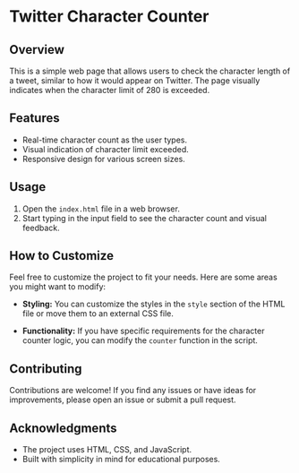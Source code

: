 # Twitter Character Counter

## Overview

This is a simple web page that allows users to check the character length of a tweet, similar to how it would appear on Twitter. The page visually indicates when the character limit of 280 is exceeded.

## Features

- Real-time character count as the user types.
- Visual indication of character limit exceeded.
- Responsive design for various screen sizes.

## Usage

1. Open the `index.html` file in a web browser.
2. Start typing in the input field to see the character count and visual feedback.

## How to Customize

Feel free to customize the project to fit your needs. Here are some areas you might want to modify:

- **Styling:** You can customize the styles in the `style` section of the HTML file or move them to an external CSS file.

- **Functionality:** If you have specific requirements for the character counter logic, you can modify the `counter` function in the script.

## Contributing

Contributions are welcome! If you find any issues or have ideas for improvements, please open an issue or submit a pull request.

## Acknowledgments

- The project uses HTML, CSS, and JavaScript.
- Built with simplicity in mind for educational purposes.


